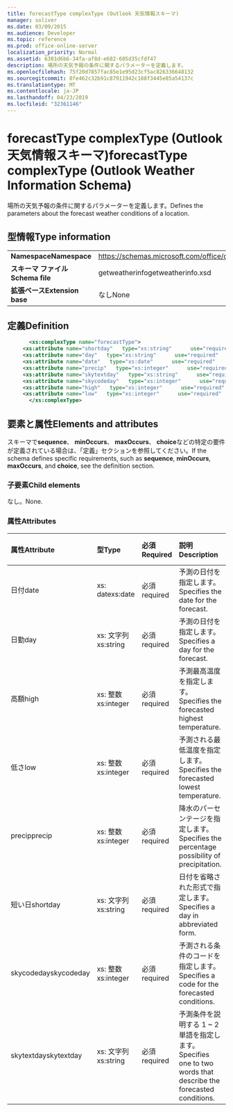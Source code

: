 ```yaml
---
title: forecastType complexType (Outlook 天気情報スキーマ)
manager: soliver
ms.date: 03/09/2015
ms.audience: Developer
ms.topic: reference
ms.prod: office-online-server
localization_priority: Normal
ms.assetid: 6301d6b6-34fa-af8d-e682-605d35cfdf47
description: 場所の天気予報の条件に関するパラメーターを定義します。
ms.openlocfilehash: 75f20d7857fac85e1e95d23cf5ac826336648132
ms.sourcegitcommit: 8fe462c32b91c87911942c188f3445e85a54137c
ms.translationtype: MT
ms.contentlocale: ja-JP
ms.lasthandoff: 04/23/2019
ms.locfileid: "32361146"
---
```

# <a name="forecasttype-complextype-outlook-weather-information-schema"></a><span data-ttu-id="2e0c7-103">forecastType complexType (Outlook 天気情報スキーマ)</span><span class="sxs-lookup"><span data-stu-id="2e0c7-103">forecastType complexType (Outlook Weather Information Schema)</span></span>

<span data-ttu-id="2e0c7-104">場所の天気予報の条件に関するパラメーターを定義します。</span><span class="sxs-lookup"><span data-stu-id="2e0c7-104">Defines the parameters about the forecast weather conditions of a location.</span></span>
  
## <a name="type-information"></a><span data-ttu-id="2e0c7-105">型情報</span><span class="sxs-lookup"><span data-stu-id="2e0c7-105">Type information</span></span>

|||
|:-----|:-----|
|<span data-ttu-id="2e0c7-106">**Namespace**</span><span class="sxs-lookup"><span data-stu-id="2e0c7-106">**Namespace**</span></span> <br/> |https://schemas.microsoft.com/office/outlook/15/getweatherinfo.xsd  <br/> |
|<span data-ttu-id="2e0c7-107">**スキーマ ファイル**</span><span class="sxs-lookup"><span data-stu-id="2e0c7-107">**Schema file**</span></span> <br/> |<span data-ttu-id="2e0c7-108">getweatherinfo</span><span class="sxs-lookup"><span data-stu-id="2e0c7-108">getweatherinfo.xsd</span></span>  <br/> |
|<span data-ttu-id="2e0c7-109">**拡張ベース**</span><span class="sxs-lookup"><span data-stu-id="2e0c7-109">**Extension base**</span></span> <br/> |<span data-ttu-id="2e0c7-110">なし</span><span class="sxs-lookup"><span data-stu-id="2e0c7-110">None</span></span>  <br/> |
   
## <a name="definition"></a><span data-ttu-id="2e0c7-111">定義</span><span class="sxs-lookup"><span data-stu-id="2e0c7-111">Definition</span></span>

```XML
       <xs:complexType name="forecastType">
     <xs:attribute name="shortday"   type="xs:string"      use="required"     />
     <xs:attribute name="day"   type="xs:string"      use="required"     />
     <xs:attribute name="date"   type="xs:date"      use="required"     />
     <xs:attribute name="precip"   type="xs:integer"      use="required"     />
     <xs:attribute name="skytextday"   type="xs:string"      use="required"     />
     <xs:attribute name="skycodeday"   type="xs:integer"      use="required"     />
     <xs:attribute name="high"   type="xs:integer"      use="required"     />
     <xs:attribute name="low"   type="xs:integer"      use="required"     />
       </xs:complexType>

```

## <a name="elements-and-attributes"></a><span data-ttu-id="2e0c7-112">要素と属性</span><span class="sxs-lookup"><span data-stu-id="2e0c7-112">Elements and attributes</span></span>

<span data-ttu-id="2e0c7-113">スキーマで**sequence**、 **minOccurs**、 **maxOccurs**、 **choice**などの特定の要件が定義されている場合は、「定義」セクションを参照してください。</span><span class="sxs-lookup"><span data-stu-id="2e0c7-113">If the schema defines specific requirements, such as **sequence**, **minOccurs**, **maxOccurs**, and **choice**, see the definition section.</span></span> 
  
### <a name="child-elements"></a><span data-ttu-id="2e0c7-114">子要素</span><span class="sxs-lookup"><span data-stu-id="2e0c7-114">Child elements</span></span>

<span data-ttu-id="2e0c7-115">なし。</span><span class="sxs-lookup"><span data-stu-id="2e0c7-115">None.</span></span>
  
### <a name="attributes"></a><span data-ttu-id="2e0c7-116">属性</span><span class="sxs-lookup"><span data-stu-id="2e0c7-116">Attributes</span></span>

|<span data-ttu-id="2e0c7-117">**属性**</span><span class="sxs-lookup"><span data-stu-id="2e0c7-117">**Attribute**</span></span>|<span data-ttu-id="2e0c7-118">**型**</span><span class="sxs-lookup"><span data-stu-id="2e0c7-118">**Type**</span></span>|<span data-ttu-id="2e0c7-119">**必須**</span><span class="sxs-lookup"><span data-stu-id="2e0c7-119">**Required**</span></span>|<span data-ttu-id="2e0c7-120">**説明**</span><span class="sxs-lookup"><span data-stu-id="2e0c7-120">**Description**</span></span>|<span data-ttu-id="2e0c7-121">**可能な値**</span><span class="sxs-lookup"><span data-stu-id="2e0c7-121">**Possible values**</span></span>|
|:-----|:-----|:-----|:-----|:-----|
|<span data-ttu-id="2e0c7-122">日付</span><span class="sxs-lookup"><span data-stu-id="2e0c7-122">date</span></span>  <br/> |<span data-ttu-id="2e0c7-123">xs: date</span><span class="sxs-lookup"><span data-stu-id="2e0c7-123">xs:date</span></span>  <br/> |<span data-ttu-id="2e0c7-124">必須</span><span class="sxs-lookup"><span data-stu-id="2e0c7-124">required</span></span>  <br/> |<span data-ttu-id="2e0c7-125">予測の日付を指定します。</span><span class="sxs-lookup"><span data-stu-id="2e0c7-125">Specifies the date for the forecast.</span></span>  <br/> |<span data-ttu-id="2e0c7-126">xs: date 型の値</span><span class="sxs-lookup"><span data-stu-id="2e0c7-126">A value of the type xs:date</span></span>  <br/> |
|<span data-ttu-id="2e0c7-127">日勤</span><span class="sxs-lookup"><span data-stu-id="2e0c7-127">day</span></span>  <br/> |<span data-ttu-id="2e0c7-128">xs: 文字列</span><span class="sxs-lookup"><span data-stu-id="2e0c7-128">xs:string</span></span>  <br/> |<span data-ttu-id="2e0c7-129">必須</span><span class="sxs-lookup"><span data-stu-id="2e0c7-129">required</span></span>  <br/> |<span data-ttu-id="2e0c7-130">予測の日付を指定します。</span><span class="sxs-lookup"><span data-stu-id="2e0c7-130">Specifies a day for the forecast.</span></span>  <br/> |<span data-ttu-id="2e0c7-131">xs: 文字列型の値</span><span class="sxs-lookup"><span data-stu-id="2e0c7-131">A value of the type xs:string</span></span>  <br/> |
|<span data-ttu-id="2e0c7-132">高額</span><span class="sxs-lookup"><span data-stu-id="2e0c7-132">high</span></span>  <br/> |<span data-ttu-id="2e0c7-133">xs: 整数</span><span class="sxs-lookup"><span data-stu-id="2e0c7-133">xs:integer</span></span>  <br/> |<span data-ttu-id="2e0c7-134">必須</span><span class="sxs-lookup"><span data-stu-id="2e0c7-134">required</span></span>  <br/> |<span data-ttu-id="2e0c7-135">予測最高温度を指定します。</span><span class="sxs-lookup"><span data-stu-id="2e0c7-135">Specifies the forecasted highest temperature.</span></span>  <br/> |<span data-ttu-id="2e0c7-136">xs: integer 型の値</span><span class="sxs-lookup"><span data-stu-id="2e0c7-136">A value of the type xs:integer</span></span>  <br/> |
|<span data-ttu-id="2e0c7-137">低さ</span><span class="sxs-lookup"><span data-stu-id="2e0c7-137">low</span></span>  <br/> |<span data-ttu-id="2e0c7-138">xs: 整数</span><span class="sxs-lookup"><span data-stu-id="2e0c7-138">xs:integer</span></span>  <br/> |<span data-ttu-id="2e0c7-139">必須</span><span class="sxs-lookup"><span data-stu-id="2e0c7-139">required</span></span>  <br/> |<span data-ttu-id="2e0c7-140">予測される最低温度を指定します。</span><span class="sxs-lookup"><span data-stu-id="2e0c7-140">Specifies the forecasted lowest temperature.</span></span>  <br/> |<span data-ttu-id="2e0c7-141">xs: integer 型の値</span><span class="sxs-lookup"><span data-stu-id="2e0c7-141">A value of the type xs:integer</span></span>  <br/> |
|<span data-ttu-id="2e0c7-142">precip</span><span class="sxs-lookup"><span data-stu-id="2e0c7-142">precip</span></span>  <br/> |<span data-ttu-id="2e0c7-143">xs: 整数</span><span class="sxs-lookup"><span data-stu-id="2e0c7-143">xs:integer</span></span>  <br/> |<span data-ttu-id="2e0c7-144">必須</span><span class="sxs-lookup"><span data-stu-id="2e0c7-144">required</span></span>  <br/> |<span data-ttu-id="2e0c7-145">降水のパーセンテージを指定します。</span><span class="sxs-lookup"><span data-stu-id="2e0c7-145">Specifies the percentage possibility of precipitation.</span></span>  <br/> |<span data-ttu-id="2e0c7-146">xs: integer 型の値</span><span class="sxs-lookup"><span data-stu-id="2e0c7-146">A value of the type xs:integer</span></span>  <br/> |
|<span data-ttu-id="2e0c7-147">短い日</span><span class="sxs-lookup"><span data-stu-id="2e0c7-147">shortday</span></span>  <br/> |<span data-ttu-id="2e0c7-148">xs: 文字列</span><span class="sxs-lookup"><span data-stu-id="2e0c7-148">xs:string</span></span>  <br/> |<span data-ttu-id="2e0c7-149">必須</span><span class="sxs-lookup"><span data-stu-id="2e0c7-149">required</span></span>  <br/> |<span data-ttu-id="2e0c7-150">日付を省略された形式で指定します。</span><span class="sxs-lookup"><span data-stu-id="2e0c7-150">Specifies a day in abbreviated form.</span></span>  <br/> |<span data-ttu-id="2e0c7-151">xs: 文字列型の値</span><span class="sxs-lookup"><span data-stu-id="2e0c7-151">A value of the type xs:string</span></span>  <br/> |
|<span data-ttu-id="2e0c7-152">skycodeday</span><span class="sxs-lookup"><span data-stu-id="2e0c7-152">skycodeday</span></span>  <br/> |<span data-ttu-id="2e0c7-153">xs: 整数</span><span class="sxs-lookup"><span data-stu-id="2e0c7-153">xs:integer</span></span>  <br/> |<span data-ttu-id="2e0c7-154">必須</span><span class="sxs-lookup"><span data-stu-id="2e0c7-154">required</span></span>  <br/> |<span data-ttu-id="2e0c7-155">予測される条件のコードを指定します。</span><span class="sxs-lookup"><span data-stu-id="2e0c7-155">Specifies a code for the forecasted conditions.</span></span>  <br/> |<span data-ttu-id="2e0c7-156">xs: integer 型の値</span><span class="sxs-lookup"><span data-stu-id="2e0c7-156">A value of the type xs:integer</span></span>  <br/> |
|<span data-ttu-id="2e0c7-157">skytextday</span><span class="sxs-lookup"><span data-stu-id="2e0c7-157">skytextday</span></span>  <br/> |<span data-ttu-id="2e0c7-158">xs: 文字列</span><span class="sxs-lookup"><span data-stu-id="2e0c7-158">xs:string</span></span>  <br/> |<span data-ttu-id="2e0c7-159">必須</span><span class="sxs-lookup"><span data-stu-id="2e0c7-159">required</span></span>  <br/> |<span data-ttu-id="2e0c7-160">予測条件を説明する 1 ~ 2 単語を指定します。</span><span class="sxs-lookup"><span data-stu-id="2e0c7-160">Specifies one to two words that describe the forecasted conditions.</span></span>  <br/> |<span data-ttu-id="2e0c7-161">xs: 文字列型の値</span><span class="sxs-lookup"><span data-stu-id="2e0c7-161">A value of the type xs:string</span></span>  <br/> |
   

